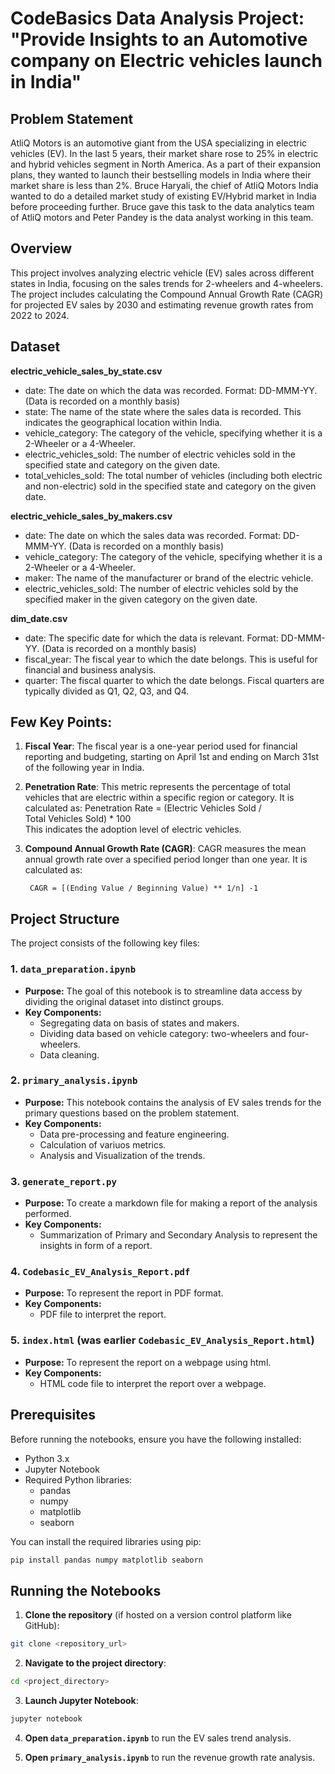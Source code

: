 # CodeBasics Data Analysis Project: "Provide Insights to an Automotive company on Electric vehicles launch in India"

## Problem Statement

AtliQ Motors is an automotive giant from the USA specializing in electric vehicles (EV). In the last 5 years, their market share rose to 25% in electric and hybrid vehicles segment in North America. As a part of their expansion plans, they wanted to launch their bestselling models in India where their market share is less than 2%. Bruce Haryali, the chief of AtliQ Motors India wanted to do a detailed market study of existing EV/Hybrid market in India before proceeding further. Bruce gave this task to the data analytics team of AtliQ motors and Peter Pandey is the data analyst working in this team.

## Overview

This project involves analyzing electric vehicle (EV) sales across different states in India, focusing on the sales trends for 2-wheelers and 4-wheelers. The project includes calculating the Compound Annual Growth Rate (CAGR) for projected EV sales by 2030 and estimating revenue growth rates from 2022 to 2024.

## Dataset

**electric_vehicle_sales_by_state.csv**

- date: The date on which the data was recorded. Format: DD-MMM-YY. (Data is recorded on a monthly basis)
- state: The name of the state where the sales data is recorded. This indicates the geographical location within India.
- vehicle_category: The category of the vehicle, specifying whether it is a 2-Wheeler or a 4-Wheeler.
- electric_vehicles_sold: The number of electric vehicles sold in the specified state and category on the given date.
- total_vehicles_sold: The total number of vehicles (including both electric and non-electric) sold in the specified state and category on the given date.


**electric_vehicle_sales_by_makers.csv**

- date: The date on which the sales data was recorded. Format: DD-MMM-YY. (Data is recorded on a monthly basis)
- vehicle_category: The category of the vehicle, specifying whether it is a 2-Wheeler or a 4-Wheeler.
- maker: The name of the manufacturer or brand of the electric vehicle.
- electric_vehicles_sold: The number of electric vehicles sold by the specified maker in the given category on the given date.

**dim_date.csv**

- date: The specific date for which the data is relevant. Format: DD-MMM-YY. (Data is recorded on a monthly basis)
- fiscal_year: The fiscal year to which the date belongs. This is useful for financial and business analysis.
- quarter: The fiscal quarter to which the date belongs. Fiscal quarters are typically divided as Q1, Q2, Q3, and Q4.

## Few Key Points:

1. **Fiscal Year**: The fiscal year is a one-year period used for financial reporting and budgeting, starting on April 1st and ending on March 31st of the following year in India.

2. **Penetration Rate**: This metric represents the percentage of total vehicles that are electric within a specific region or category. It is calculated as:
		Penetration Rate =  (Electric Vehicles Sold / Total Vehicles Sold) * 100  
   This indicates the adoption level of electric vehicles.

3. **Compound Annual Growth Rate (CAGR)**: CAGR measures the mean annual growth rate over a specified period longer than one year. It is calculated as:
		
        CAGR = [(Ending Value / Beginning Value) ** 1/n] -1

## Project Structure

The project consists of the following key files:

### 1. `data_preparation.ipynb`
- **Purpose:** The goal of this notebook is to streamline data access by dividing the original dataset into distinct groups.
- **Key Components:**
  - Segregating data on basis of states and makers.
  - Dividing data based on vehicle category: two-wheelers and four-wheelers.
  - Data cleaning.

### 2. `primary_analysis.ipynb`
- **Purpose:** This notebook contains the analysis of EV sales trends for the primary questions based on the problem statement.
- **Key Components:**
  - Data pre-processing and feature engineering.
  - Calculation of variuos metrics.
  - Analysis and Visualization of the trends.

### 3. `generate_report.py`
- **Purpose:** To create a markdown file for making a report of the analysis performed.
- **Key Components:**
  - Summarization of Primary and Secondary Analysis to represent the insights in form of a report.

### 4. `Codebasic_EV_Analysis_Report.pdf`
- **Purpose:** To represent the report in PDF format.
- **Key Components:**
  - PDF file to interpret the report.

### 5. `index.html` (was earlier `Codebasic_EV_Analysis_Report.html`)
- **Purpose:** To represent the report on a webpage using html.
- **Key Components:**
  - HTML code file to interpret the report over a webpage.

## Prerequisites

Before running the notebooks, ensure you have the following installed:

- Python 3.x
- Jupyter Notebook
- Required Python libraries:
  - pandas
  - numpy
  - matplotlib
  - seaborn

You can install the required libraries using pip:

```sh
pip install pandas numpy matplotlib seaborn
```

## Running the Notebooks

1. **Clone the repository** (if hosted on a version control platform like GitHub):

```sh
git clone <repository_url>
```

2. **Navigate to the project directory**:

```sh
cd <project_directory>
```

3. **Launch Jupyter Notebook**:

```sh
jupyter notebook
```

4. **Open `data_preparation.ipynb`** to run the EV sales trend analysis.

5. **Open `primary_analysis.ipynb`** to run the revenue growth rate analysis.